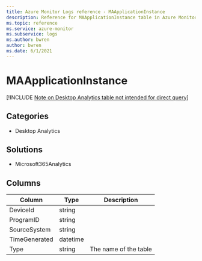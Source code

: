 ```yaml
---
title: Azure Monitor Logs reference - MAApplicationInstance
description: Reference for MAApplicationInstance table in Azure Monitor Logs.
ms.topic: reference
ms.service: azure-monitor
ms.subservice: logs
ms.author: bwren
author: bwren
ms.date: 6/1/2021
---
```


# MAApplicationInstance

[!INCLUDE [Note on Desktop Analytics table not intended for direct query](../../includes/azure-monitor-reference-ma-tables.md)]

## Categories

- Desktop Analytics
## Solutions

- Microsoft365Analytics




## Columns

|Column|Type|Description|
|---|---|---|
|DeviceId|string||
|ProgramID|string||
|SourceSystem|string||
|TimeGenerated|datetime||
|Type|string|The name of the table|
